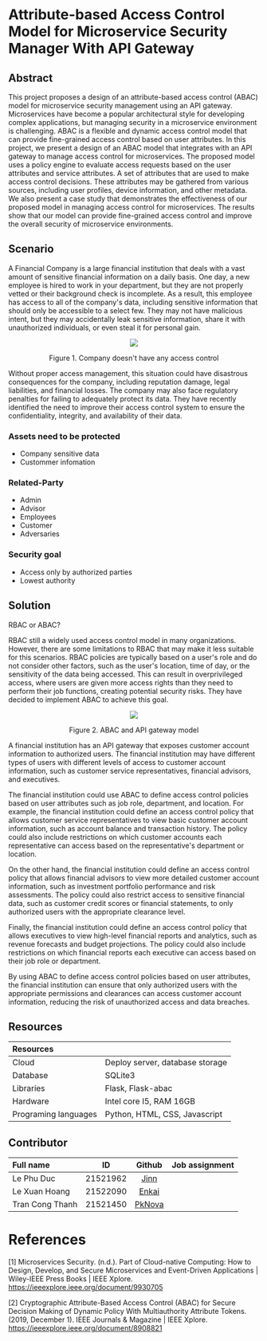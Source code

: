 # Attribute-based Access Control Model for Microservice Security Manager With API Gateway
## Abstract
This project proposes a design of an attribute-based access control (ABAC) model for microservice security management using an API gateway. Microservices have become a popular architectural style for developing complex applications, but managing security in a microservice environment is challenging. ABAC is a flexible and dynamic access control model that can provide fine-grained access control based on user attributes. In this project, we present a design of an ABAC model that integrates with an API gateway to manage access control for microservices. The proposed model uses a policy engine to evaluate access requests based on the user attributes and service attributes. A set of attributes that are used to make access control decisions. These attributes may be gathered from various sources, including user profiles, device information, and other metadata. We also present a case study that demonstrates the effectiveness of our proposed model in managing access control for microservices. The results show that our model can provide fine-grained access control and improve the overall security of microservice environments.

## Scenario 
A Financial Company is a large financial institution that deals with a vast amount of sensitive financial information on a daily basis. One day, a new employee is hired to work in your department, but they are not properly vetted or their background check is incomplete. As a result, this employee has access to all of the company's data, including sensitive information that should only be accessible to a select few. They may not have malicious intent, but they may accidentally leak sensitive information, share it with unauthorized individuals, or even steal it for personal gain.

<p align="center">
<img src="https://user-images.githubusercontent.com/88520787/229661810-43c7e4db-3f76-484e-8e91-ec9ab59b6615.png">
<p align="center">Figure 1. Company doesn't have any access control </p>
</p>
Without proper access management, this situation could have disastrous consequences for the company, including reputation damage, legal liabilities, and financial losses. The company may also face regulatory penalties for failing to adequately protect its data.
They have recently identified the need to improve their access control system to ensure the confidentiality, integrity, and availability of their data.

### Assets need to be protected
- Company sensitive data
- Custommer infomation
### Related-Party 
- Admin
- Advisor
- Employees
- Customer
- Adversaries
### Security goal
- Access only by authorized parties
- Lowest authority

## Solution

RBAC or ABAC?

RBAC still a widely used access control model in many organizations. However, there are some limitations to RBAC  that may make it less suitable for this scenarios. RBAC policies are typically based on a user's role and do not consider other factors, such as the user's location, time of day, or the sensitivity of the data being accessed. This can result in overprivileged access, where users are given more access rights than they need to perform their job functions, creating potential security risks. They have decided to implement ABAC to achieve this goal.

<p align="center">
<img src="https://user-images.githubusercontent.com/62160332/229662393-38eccda1-2806-4a39-b344-787eae4b69a2.png">
<p align="center">Figure 2. ABAC and API gateway model</p>
</p>

A financial institution has an API gateway that exposes customer account information to authorized users. The financial institution may have different types of users with different levels of access to customer account information, such as customer service representatives, financial advisors, and executives.

The financial institution could use ABAC to define access control policies based on user attributes such as job role, department, and location. For example, the financial institution could define an access control policy that allows customer service representatives to view basic customer account information, such as account balance and transaction history. The policy could also include restrictions on which customer accounts each representative can access based on the representative's department or location.

On the other hand, the financial institution could define an access control policy that allows financial advisors to view more detailed customer account information, such as investment portfolio performance and risk assessments. The policy could also restrict access to sensitive financial data, such as customer credit scores or financial statements, to only authorized users with the appropriate clearance level.

Finally, the financial institution could define an access control policy that allows executives to view high-level financial reports and analytics, such as revenue forecasts and budget projections. The policy could also include restrictions on which financial reports each executive can access based on their job role or department. 

By using ABAC to define access control policies based on user attributes, the financial institution can ensure that only authorized users with the appropriate permissions and clearances can access customer account information, reducing the risk of unauthorized access and data breaches.

## Resources
|Resources| |
| :------------ |:---------------|
| Cloud | Deploy server, database storage |
| Database |  SQLite3 |
| Libraries | Flask, Flask-abac | 
| Hardware | Intel core I5, RAM 16GB |
| Programing languages | Python, HTML, CSS, Javascript |
## Contributor

| Full name  | ID  | Github | Job assignment | 
| :------------ |:---------------:| :-----------------------------------: | :----------------------- |
| Le Phu Duc    | 21521962        | [Jinn](https://github.com/lephuduc)   |  |
| Le Xuan Hoang | 21522090        | [Enkai](https://github.com/LaiLaK918) |  |
| Tran Cong Thanh  | 21521450     | [PkNova](https://github.com/PkNova76) |  |

# References
[1] Microservices Security. (n.d.). Part of Cloud-native Computing: How to Design, Develop, and Secure Microservices and Event-Driven Applications | Wiley-IEEE Press Books | IEEE Xplore. https://ieeexplore.ieee.org/document/9930705

[2] Cryptographic Attribute-Based Access Control (ABAC) for Secure Decision Making of Dynamic Policy With Multiauthority Attribute Tokens. (2019, December 1). IEEE Journals & Magazine | IEEE Xplore. https://ieeexplore.ieee.org/document/8908821
